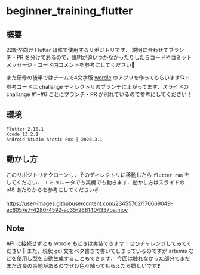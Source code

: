 # beginner_training_flutter

## 概要
22新卒向け Flutter 研修で使用するリポジトリです．
説明に合わせてブランチ・PR を分けてあるので，説明が追いつかなかったりしたらコードやコミットメッセージ・コード内コメントを参考にしてください👀

また研修の後半ではチームで4文字版 [wordle](https://www.nytimes.com/games/wordle/index.html) のアプリを作ってもらいます🔍✨
参考コードは challange ディレクトリのブランチに上がってます．スライドの challange #1~#6 ごとにブランチ・PR が別れているので参考にしてください！

## 環境
```
Flutter 2.10.1
Xcode 13.2.1
Android Studio Arctic Fox | 2020.3.1
```

## 動かし方
このリポジトリをクローンし，そのディレクトリに移動したら `flutter run` をしてください． 
エミュレータでも実機でも動きます．動かし方はスライドの p18 あたりからを参考にしてください✌️

https://user-images.githubusercontent.com/23455702/170669049-ec6057e7-4280-4592-ac35-2661404337ba.mov


## Note
API に接続せずとも wordle もどきは実装できます！ぜひチャレンジしてみてください🌟
また，現状 gql 文をベタ書きで書いてしまっているのですが artemis などを使用し型を自動生成することもできます．
今回は触れなかった部分でまだまだ改良の余地があるのでぜひ色々触ってもらえたら嬉しいです❣️
